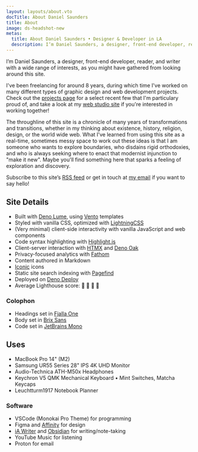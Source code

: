 ```yaml
---
layout: layouts/about.vto
docTitle: About Daniel Saunders
title: About
image: ds-headshot-new
metas:
  title: About Daniel Saunders • Designer & Developer in LA
  description: I’m Daniel Saunders, a designer, front-end developer, reader, and writer with a wide range of interests.
---
```


I’m Daniel Saunders, a designer, front-end developer, reader, and writer with a wide range of interests, as you might have gathered from looking around this site.

I've been freelancing for around 8 years, during which time I've worked on many different types of graphic design and web development projects. Check out the [projects page](/projects) for a select recent few that I'm particulary proud of, and take a look at my [web studio site](https://www.ds-design.xyz/) if you're interested in working together!

The throughline of this site is a chronicle of many years of transformations and transitions, whether in my thinking about existence, history, religion, design, or the world wide web. What I've learned from using this site as a real-time, sometimes messy space to work out these ideas is that I am someone who wants to explore boundaries, who disdains rigid orthodoxies, and who is always seeking where to enact that modernist injunction to "make it new". Maybe you'll find something here that sparks a feeling of exploration and discovery.

Subscribe to this site’s [RSS feed](/posts.rss) or get in touch at [my email](mailto:daniel.thomas.saunders@gmail) if you want to say hello!

## Site Details

- Built with [Deno Lume](https://lume.land/), using [Vento](https://vento.js.org/) templates
- Styled with vanilla CSS, optimized with [LightningCSS](https://lightningcss.dev/docs.html)
- (Very minimal) client-side interactivity with vanilla JavaScript and web components
- Code syntax highlighting with [Highlight.js](https://highlightjs.org/)
- Client-server interaction with [HTMX](https://htmx.org/) and [Deno Oak](https://deno.land/x/oak@v12.6.2)
- Privacy-focused analytics with [Fathom](https://usefathom.com/)
- Content authored in Markdown
- [Iconic](https://iconic.app/) icons
- Static site search indexing with [Pagefind](https://pagefind.app/)
- Deployed on [Deno Deploy](https://deno.com/deploy)
- Average Lighthouse score: 💯 💯 💯 💯

### Colophon

- Headings set in [Fjalla One](https://fonts.google.com/specimen/Fjalla+One)
- Body set in [Brix Sans](https://www.hvdfonts.com/fonts/brix-sans)
- Code set in [JetBrains Mono](https://www.jetbrains.com/lp/mono/)

## Uses

- MacBook Pro 14" (M2)
- Samsung UR55 Series 28" IPS 4K UHD Monitor
- Audio-Technica ATH-M50x Headphones
- Keychron V5 QMK Mechanical Keyboard • Mint Switches, Matcha Keycaps
- Leuchtturm1917 Notebook Planner

### Software

- VSCode (Monokai Pro Theme) for programming
- Figma and [Affinity](https://affinity.serif.com/en-us/) for design
- [iA Writer](https://ia.net/writer) and [Obsidian](https://obsidian.md/) for writing/note-taking
- YouTube Music for listening
- Proton for email
